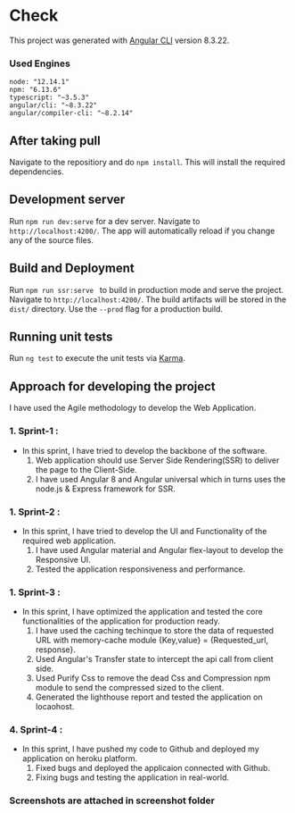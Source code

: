 # Check

This project was generated with [Angular CLI](https://github.com/angular/angular-cli) version 8.3.22.

### Used Engines 
    node: "12.14.1"
    npm: "6.13.6"
    typescript: "~3.5.3"
    angular/cli: "~8.3.22"
    angular/compiler-cli: "~8.2.14"

## After taking pull
Navigate to the repositiory and do `npm install`. This will install the required dependencies.  

## Development server

Run `npm run dev:serve` for a dev server. Navigate to `http://localhost:4200/`. The app will automatically reload if you change any of the source files.

## Build and Deployment

Run `npm run ssr:serve ` to build in production mode and serve the project. Navigate to `http://localhost:4200/`. The build artifacts will be stored in the `dist/` directory. Use the `--prod` flag for a production build.

## Running unit tests

Run `ng test` to execute the unit tests via [Karma](https://karma-runner.github.io).

## Approach for developing the project

I have used the Agile methodology to develop the Web Application.

### 1. Sprint-1 :
   - In this sprint, I have tried to develop the backbone of the software.
     1. Web application should use Server Side Rendering(SSR) to deliver the page to the Client-Side.
     1. I have used Angular 8 and Angular universal which in turns uses the node.js & Express framework for SSR.

### 1. Sprint-2 :
   - In this sprint, I have tried to develop the UI and Functionality of the required web application.
     1. I have used Angular material and Angular flex-layout to develop the Responsive UI.
     1. Tested the application responsiveness and performance. 

### 1. Sprint-3 :
   - In this sprint, I have optimized the application and tested the core functionalities of the application for production ready.
     1. I have used the caching techinque to store the data of requested URL with memory-cache module {Key,value} = {Requested_url, response}.
     1. Used Angular's Transfer state to intercept the api call from client side.
     1. Used Purify Css to remove the dead Css and Compression npm module to send the compressed sized to the client.
     1. Generated the lighthouse report and tested the application  on locaohost.

### 4. Sprint-4 :
   - In this sprint, I have pushed my code to Github and deployed my application on heroku platform.
     1. Fixed bugs and deployed the applicaion connected with Github.
     1. Fixing bugs and testing the application in real-world.
     
### Screenshots are attached in screenshot folder
